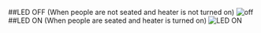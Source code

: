 ##LED OFF (When people are not seated and heater is not turned on) 
![off](https://user-images.githubusercontent.com/39005938/115860053-99d1cd00-a44e-11eb-9ad8-1be72461eb8a.PNG)
##LED ON (When people are seated and heater is turned on)
![LED ON](https://user-images.githubusercontent.com/39005938/115860106-aa824300-a44e-11eb-81cb-3d64d5676780.PNG)


